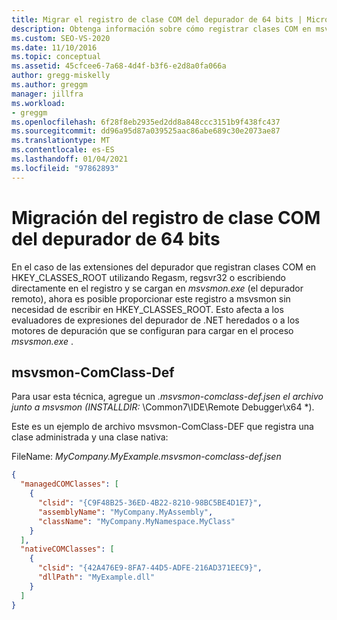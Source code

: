 ```yaml
---
title: Migrar el registro de clase COM del depurador de 64 bits | Microsoft Docs
description: Obtenga información sobre cómo registrar clases COM en msvsmon para las extensiones del depurador sin escribir en HKEY_CLASSES_ROOT.
ms.custom: SEO-VS-2020
ms.date: 11/10/2016
ms.topic: conceptual
ms.assetid: 45cfcee6-7a68-4d4f-b3f6-e2d8a0fa066a
author: gregg-miskelly
ms.author: greggm
manager: jillfra
ms.workload:
- greggm
ms.openlocfilehash: 6f28f8eb2935ed2dd8a848ccc3151b9f438fc437
ms.sourcegitcommit: dd96a95d87a039525aac86abe689c30e2073ae87
ms.translationtype: MT
ms.contentlocale: es-ES
ms.lasthandoff: 01/04/2021
ms.locfileid: "97862893"
---
```

# <a name="migrate-64-bit-debugger-com-class-registration"></a>Migración del registro de clase COM del depurador de 64 bits

En el caso de las extensiones del depurador que registran clases COM en HKEY_CLASSES_ROOT utilizando Regasm, regsvr32 o escribiendo directamente en el registro y se cargan en *msvsmon.exe* (el depurador remoto), ahora es posible proporcionar este registro a msvsmon sin necesidad de escribir en HKEY_CLASSES_ROOT. Esto afecta a los evaluadores de expresiones del depurador de .NET heredados o a los motores de depuración que se configuran para cargar en el proceso *msvsmon.exe* .

## <a name="msvsmon-comclass-def"></a>msvsmon-ComClass-Def

Para usar esta técnica, agregue un **.msvsmon-comclass-def.jsen* el archivo junto a msvsmon (INSTALLDIR:* \Common7\IDE\Remote Debugger\x64 *).

Este es un ejemplo de archivo msvsmon-ComClass-DEF que registra una clase administrada y una clase nativa:

FileName: *MyCompany.MyExample.msvsmon-comclass-def.jsen*

```json
{
  "managedCOMClasses": [
    {
      "clsid": "{C9F48B25-36ED-4B22-8210-98BC5BE4D1E7}",
      "assemblyName": "MyCompany.MyAssembly",
      "className": "MyCompany.MyNamespace.MyClass"
    }
  ],
  "nativeCOMClasses": [
    {
      "clsid": "{42A476E9-8FA7-44D5-ADFE-216AD371EEC9}",
      "dllPath": "MyExample.dll"
    }
  ]
}
```
